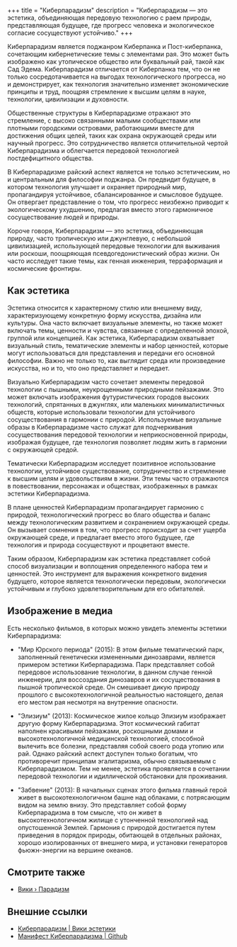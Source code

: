 +++
title = "Киберпарадизм"
description = "Киберпарадизм — это эстетика, объединяющая передовую технологию с раем природы, представляющая будущее, где прогресс человека и экологическое согласие сосуществуют устойчиво."
+++

Киберпарадизм является поджанром Киберпанка и Пост-киберпанка, сочетающим кибернетические темы с элементами рая. Это может быть изображено как утопическое общество или буквальный рай, такой как Сад Эдема. Киберпарадизм отличается от Киберпанка тем, что он не только сосредотачивается на выгодах технологического прогресса, но и демонстрирует, как технология значительно изменяет экономические принципы и труд, поощряя стремление к высшим целям в науке, технологии, цивилизации и духовности.

Общественные структуры в Киберпарадизме отражают это стремление, с высоко связанными малыми сообществами или плотными городскими островами, работающими вместе для достижения общих целей, таких как охрана окружающей среды или научный прогресс. Это сотрудничество является отличительной чертой Киберпарадизма и облегчается передовой технологией постдефицитного общества.

В Киберпарадизме райский аспект является не только эстетическим, но и центральным для философии поджанра. Он предвидит будущее, в котором технология улучшает и охраняет природный мир, пропагандируя устойчивое, сбалансированное и смысловое будущее. Он отвергает представление о том, что прогресс неизбежно приводит к экологическому ухудшению, предлагая вместо этого гармоничное сосуществование людей и природы.

Короче говоря, Киберпарадизм — это эстетика, объединяющая природу, часто тропическую или джунглевую, с небольшой цивилизацией, использующей передовые технологии для выживания или роскоши, поощряющая псевдогедонистический образ жизни. Он часто исследует такие темы, как генная инженерия, терраформация и космические фронтиры.

## Как эстетика

Эстетика относится к характерному стилю или внешнему виду, характеризующему конкретную форму искусства, дизайна или культуры. Она часто включает визуальные элементы, но также может включать темы, ценности и чувства, связанные с определенной эпохой, группой или концепцией. Как эстетика, Киберпарадизм охватывает визуальный стиль, тематические элементы и набор ценностей, которые могут использоваться для представления и передачи его основной философии. Важно не только то, как выглядит среда или произведение искусства, но и то, что оно представляет и передает.

Визуально Киберпарадизм часто сочетает элементы передовой технологии с пышными, неукрощенными природными пейзажами. Это может включать изображения футуристических городов высоких технологий, спрятанных в джунглях, или маленьких минималистичных обществ, которые использовали технологии для устойчивого сосуществования в гармонии с природой. Используемые визуальные образы в Киберпарадизме часто служат для подчеркивания сосуществования передовой технологии и неприкосновенной природы, изображая будущее, где технология позволяет людям жить в гармонии с окружающей средой.

Тематически Киберпарадизм исследует позитивное использование технологии, устойчивое существование, сотрудничество и стремление к высшим целям и удовольствиям в жизни. Эти темы часто отражаются в повествовании, персонажах и обществах, изображенных в рамках эстетики Киберпарадизма.

В плане ценностей Киберпарадизм пропагандирует гармонию с природой, технологический прогресс во благо общества и баланс между технологическим развитием и сохранением окружающей среды. Он вызывает сомнения в том, что прогресс происходит за счет ущерба окружающей среде, и предлагает вместо этого будущее, где технология и природа сосуществуют и процветают вместе.

Таким образом, Киберпарадизм как эстетика представляет собой способ визуализации и воплощения определенного набора тем и ценностей. Это инструмент для выражения конкретного видения будущего, которое является технологически передовым, экологически устойчивым и глубоко удовлетворительным для его обитателей.

## Изображение в медиа

Есть несколько фильмов, в которых можно увидеть элементы эстетики Киберпарадизма:

- "Мир Юрского периода" (2015): В этом фильме тематический парк, заполненный генетически измененными динозаврами, является примером эстетики Киберпарадизма. Парк представляет собой передовое использование технологии, в данном случае генной инженерии, для воссоздания динозавров и их сосуществования в пышной тропической среде. Он смешивает дикую природу прошлого с высокотехнологичной реальностью настоящего, делая его местом рая несмотря на внутренние опасности.

- "Элизиум" (2013): Космическое жилое кольцо Элизиум изображает другую форму Киберпарадизма. Этот космический габитат наполнен красивыми пейзажами, роскошными домами и высокотехнологичной медицинской технологией, способной вылечить все болезни, представляя собой своего рода утопию или рай. Однако райский аспект доступен только богатым, что противоречит принципам эгалитаризма, обычно связываемым с Киберпарадизмом. Тем не менее, эстетика проявляется в сочетании передовой технологии и идиллической обстановки для проживания.

- "Забвение" (2013): В начальных сценах этого фильма главный герой живет в высокотехнологичном башне над облаками, с потрясающим видом на землю внизу. Это представляет собой форму Киберпарадизма в том смысле, что он живет в высокотехнологичном жилище с утонченной технологией над опустошенной Землей. Гармония с природой достигается путем приведения в порядок природы, обитающей в отдельных районах, хорошо изолированных от внешнего мира, и установки генераторов фьюжн-энергии на вершине океанов.

## Смотрите также

- [Вики › Парадизм](../../wiki/paradism/)

## Внешние ссылки

- [Киберпарадизм | Вики эстетики](https://aesthetics.fandom.com/wiki/Cyberparadism)
- [Манифест Киберпарадизма | Github](https://github.com/zarazinsfuss/cyberparadism-manifesto/blob/main/README.md)